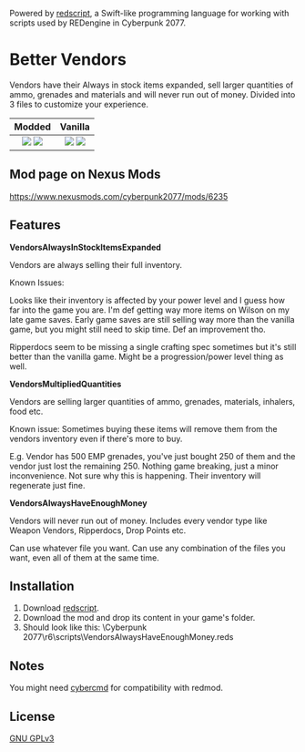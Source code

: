 Powered by [redscript](https://github.com/jac3km4/redscript), a Swift-like programming language for working with scripts used by REDengine in Cyberpunk 2077.

# Better Vendors

Vendors have their Always in stock items expanded, sell larger quantities of ammo, grenades and materials and will never run out of money. Divided into 3 files to customize your experience.

Modded             |  Vanilla
:-------------------------:|:-------------------------:
![](https://staticdelivery.nexusmods.com/mods/3333/images/6235/6235-1667305199-886612091.jpeg) ![](https://staticdelivery.nexusmods.com/mods/3333/images/6235/6235-1667305207-54987381.jpeg) | ![](https://staticdelivery.nexusmods.com/mods/3333/images/6235/6235-1667305215-1297878973.jpeg) ![](https://staticdelivery.nexusmods.com/mods/3333/images/6235/6235-1667305223-1769484042.jpeg)

## Mod page on Nexus Mods

https://www.nexusmods.com/cyberpunk2077/mods/6235

## Features

**VendorsAlwaysInStockItemsExpanded**

Vendors are always selling their full inventory.

Known Issues:

Looks like their inventory is affected by your power level and I guess how far into the game you are. I'm def getting way more items on Wilson on my late game saves. Early game saves are still selling way more than the vanilla game, but you might still need to skip time. Def an improvement tho. 

Ripperdocs seem to be missing a single crafting spec sometimes but it's still better than the vanilla game. Might be a progression/power level thing as well. 


**VendorsMultipliedQuantities**

Vendors are selling larger quantities of ammo, grenades, materials, inhalers, food etc.

Known issue: Sometimes buying these items will remove them from the vendors inventory even if there's more to buy.

E.g. Vendor has 500 EMP grenades, you've just bought 250 of them and the vendor just lost the remaining 250. Nothing game breaking, just a minor inconvenience. Not sure why this is happening. Their inventory will regenerate just fine.


**VendorsAlwaysHaveEnoughMoney**

Vendors will never run out of money. Includes every vendor type like Weapon Vendors, Ripperdocs, Drop Points etc.


Can use whatever file you want. Can use any combination of the files you want, even all of them at the same time.

## Installation

1. Download [redscript](https://www.nexusmods.com/cyberpunk2077/mods/1511).
2. Download the mod and drop its content in your game's folder. 
3. Should look like this: \Cyberpunk 2077\r6\scripts\VendorsAlwaysHaveEnoughMoney.reds

## Notes

You might need [cybercmd](https://www.nexusmods.com/cyberpunk2077/mods/5176) for compatibility with redmod.

## License

[GNU GPLv3](https://choosealicense.com/licenses/gpl-3.0/)